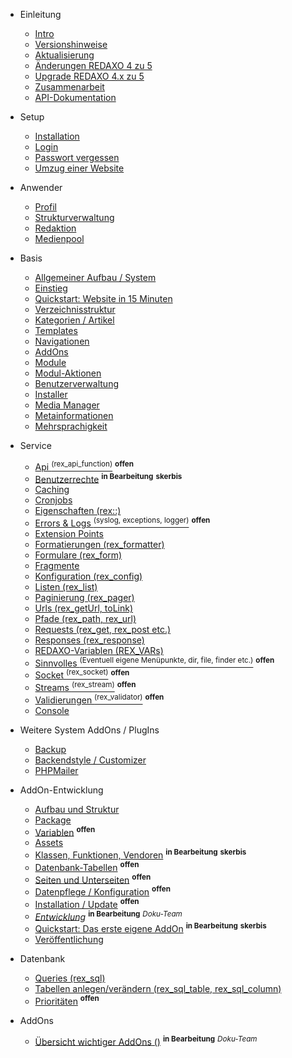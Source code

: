 - Einleitung
    - [Intro](/{{path}}/{{version}}/intro)
    - [Versionshinweise](/{{path}}/{{version}}/versionshinweise)
    - [Aktualisierung](/{{path}}/{{version}}/aktualisierung)
    - [Änderungen REDAXO 4 zu 5](/{{path}}/{{version}}/aenderungen-v4-v5)
    - [Upgrade REDAXO 4.x zu 5](/{{path}}/{{version}}/upgrade-v4-v5)
    - [Zusammenarbeit](/{{path}}/{{version}}/zusammenarbeit)
    - [API-Dokumentation](/api/{{version}}/)

- Setup
    - [Installation](/{{path}}/{{version}}/installation)
    - [Login](/{{path}}/{{version}}/login)
    - [Passwort vergessen](/{{path}}/{{version}}/passwort-vergessen)
    - [Umzug einer Website](/{{path}}/{{version}}/umzug)

- Anwender
    - [Profil](/{{path}}/{{version}}/profil)
    - [Strukturverwaltung](/{{path}}/{{version}}/strukturverwaltung)
    - [Redaktion](/{{path}}/{{version}}/redaktion)
    - [Medienpool](/{{path}}/{{version}}/medienpool)

- Basis
    - [Allgemeiner Aufbau / System](/{{path}}/{{version}}/system)
    - [Einstieg](/{{path}}/{{version}}/einstieg)
    - [Quickstart: Website in 15 Minuten](/{{path}}/{{version}}/tutorial-quickstart)
    - [Verzeichnisstruktur](/{{path}}/{{version}}/verzeichnisstruktur)
    - [Kategorien / Artikel](/{{path}}/{{version}}/kategorien-artikel)
    - [Templates](/{{path}}/{{version}}/templates)
    - [Navigationen](/{{path}}/{{version}}/navigationen)
    - [AddOns](/{{path}}/{{version}}/basis-addons)
    - [Module](/{{path}}/{{version}}/module)
    - [Modul-Aktionen](/{{path}}/{{version}}/modul-aktionen)
    - [Benutzerverwaltung](/{{path}}/{{version}}/benutzerverwaltung)
    - [Installer](/{{path}}/{{version}}/installer)
    - [Media Manager](/{{path}}/{{version}}/media-manager)
    - [Metainformationen](/{{path}}/{{version}}/metainformationen)
    - [Mehrsprachigkeit](/{{path}}/{{version}}/mehrsprachigkeit)

- Service
    - [Api <sup>(rex_api_function)</sup>](/{{path}}/{{version}}/api) <sup><b>offen</b></sup>
    - [Benutzerrechte](/{{path}}/{{version}}/benutzerrechte) <sup><b>in Bearbeitung</b></sup> <sup><b>skerbis</b></sup>
    - [Caching](/{{path}}/{{version}}/caching)
    - [Cronjobs](/{{path}}/{{version}}/cronjobs)
    - [Eigenschaften (rex::)](/{{path}}/{{version}}/eigenschaften)
    - [Errors & Logs <sup>(syslog, exceptions, logger)</sup>](/{{path}}/{{version}}/errors) <sup><b>offen</b></sup>
    - [Extension Points](/{{path}}/{{version}}/extension-points)
    - [Formatierungen (rex_formatter)](/{{path}}/{{version}}/formatierungen)
    - [Formulare (rex_form)](/{{path}}/{{version}}/formulare)
    - [Fragmente](/{{path}}/{{version}}/fragmente)
    - [Konfiguration (rex_config)](/{{path}}/{{version}}/konfiguration)
    - [Listen (rex_list)](/{{path}}/{{version}}/listen)
    - [Paginierung (rex_pager)](/{{path}}/{{version}}/paginierung)
    - [Urls (rex_getUrl, toLink)](/{{path}}/{{version}}/service-urls) 
    - [Pfade (rex_path, rex_url)](/{{path}}/{{version}}/pfade)
    - [Requests (rex_get, rex_post etc.)](/{{path}}/{{version}}/requests)
    - [Responses (rex_response)](/{{path}}/{{version}}/responses)
    - [REDAXO-Variablen (REX_VARs)](/{{path}}/{{version}}/redaxo-variablen)
    - [Sinnvolles <sup>(Eventuell eigene Menüpunkte, dir, file, finder etc.)</sup>](/{{path}}/{{version}}/sinnvolles) <sup><b>offen</b></sup>
    - [Socket <sup>(rex_socket)</sup>](/{{path}}/{{version}}/socket) <sup><b>offen</b></sup>
    - [Streams <sup>(rex_stream)</sup>](/{{path}}/{{version}}/streams) <sup><b>offen</b></sup>
    - [Validierungen <sup>(rex_validator)</sup>](/{{path}}/{{version}}/validierungen) <sup><b>offen</b></sup>
    - [Console](/{{path}}/{{version}}/console)

- Weitere System AddOns / PlugIns
    - [Backup](/{{path}}/{{version}}/backup)
    - [Backendstyle / Customizer</sup>](/{{path}}/{{version}}/addon-be_style-customizer)
    - [PHPMailer](/{{path}}/{{version}}/addon-phpmailer)

- AddOn-Entwicklung
    - [Aufbau und Struktur](/{{path}}/{{version}}/addon-struktur)
    - [Package](/{{path}}/{{version}}/addon-package)
    - [Variablen](/{{path}}/{{version}}/addon-variablen) <sup><b>offen</b></sup> <sup><b></b></sup>
    - [Assets](/{{path}}/{{version}}/addon-assets)
    - [Klassen, Funktionen, Vendoren](/{{path}}/{{version}}/addon-class-vendors) <sup><b>in Bearbeitung</b></sup> <sup><b>skerbis</b></sup>
    - [Datenbank-Tabellen](/{{path}}/{{version}}/addon-datenbanktabellen) <sup><b>offen</b></sup>
    - [Seiten und Unterseiten](/{{path}}/{{version}}/addon-seiten) <sup><b>offen</b></sup>
    - [Datenpflege / Konfiguration](/{{path}}/{{version}}/addon-config-data) <sup><b>offen</b></sup>
    - [Installation / Update](/{{path}}/{{version}}/addon-intall-update) <sup><b>offen</b></sup>
    - [*Entwicklung*](/{{path}}/{{version}}/addon-entwicklung) <sup><b>in Bearbeitung</b></sup> <sup><i>Doku-Team</i></sup>
    - [Quickstart: Das erste eigene AddOn](/{{path}}/{{version}}/addon-quickstart) <sup><b>in Bearbeitung</b></sup> <sup><b>skerbis</b></sup>
    - [Veröffentlichung](/{{path}}/{{version}}/addon-veroeffentlichung)

- Datenbank
    - [Queries (rex_sql)](/{{path}}/{{version}}/datenbank-queries)
    - [Tabellen anlegen/verändern (rex_sql_table, rex_sql_column)](/{{path}}/{{version}}/datenbank-tabellen)
    - [Prioritäten](/{{path}}/{{version}}/datenbank-prioritaeten) <sup><b>offen</b></sup>
	
- AddOns
	- [Übersicht wichtiger AddOns ()](/{{path}}/{{version}}/addons-list) <sup><b>in Bearbeitung</b></sup> <sup><i>Doku-Team</i></sup>

